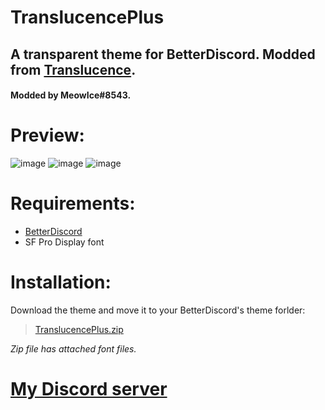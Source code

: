 # TranslucencePlus
## A transparent theme for BetterDiscord. Modded from [Translucence](https://betterdiscord.app/theme/Translucence).
#### Modded by MeowIce#8543.

# Preview:
![image](https://user-images.githubusercontent.com/70711319/159843965-75663a99-a703-478a-a32b-2a3bdc8a0485.png)
![image](https://user-images.githubusercontent.com/70711319/159843998-7e83aaae-e9f2-48f8-89a4-cc46f19cb25b.png)
![image](https://user-images.githubusercontent.com/70711319/159844016-f09e2fd3-08b7-4ba5-8646-cc015e8f0a6c.png)

# Requirements:
- [BetterDiscord](https://betterdiscord.app/)
- SF Pro Display font

# Installation:
Download the theme and move it to your BetterDiscord's theme forlder:
> [TranslucencePlus.zip](https://github.com/FurryOfficial/TranslucencePlus/releases/download/Release/TranslucencePlus.zip)

*Zip file has attached font files.*

# [My Discord server](https://discord.gg/YHsw9aDzG5)
